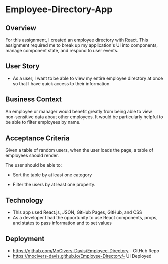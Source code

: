 

# Employee-Directory-App

## Overview

For this assignment, I created an employee directory with React. This assignment required me to break up my application's UI into components, manage component state, and respond to user events.

## User Story

* As a user, I want to be able to view my entire employee directory at once so that I have quick access to their information.

## Business Context

An employee or manager would benefit greatly from being able to view non-sensitive data about other employees. It would be particularly helpful to be able to filter employees by name.

## Acceptance Criteria

Given a table of random users, when the user loads the page, a table of employees should render. 

The user should be able to:

  * Sort the table by at least one category

  * Filter the users by at least one property.

## Technology
* This app used React.js, JSON, GitHub Pages, GitHub, and CSS
* As a developer I had the opportunity to use React components, props, and states to pass information and to set values

## Deployment 
* https://github.com/MoCivers-Davis/Employee-Directory - GitHub Repo
* https://mocivers-davis.github.io/Employee-Directory/- UI Deployed

